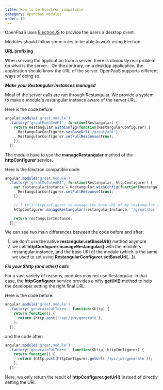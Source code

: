 ```yaml
---
title: How to be Electron compatible
category: OpenPaaS Modules
order: 10
---
```


OpenPaaS uses [ElectronJS](https://electron.atom.io/) to provide the users a desktop client.

Modules should follow some rules to be able to work using Electron.

**URL prefixing**

When serving the application from a server, there is obviously real problem on what is the server... On the contrary, on a desktop application, the application should know the URL of the server. OpenPaaS supports different ways of doing so.

***Make your Restangular instances managed***

Most of the server calls are run through Restangular. We provide a system to make a module's restangular instance aware of the server URL.

Here is the code before :

```javascript
angular.module('great.module')
  .factory('greatModuleAPI', function(Restangular) {
    return Restangular.withConfig(function(RestangularConfigurer) {
      RestangularConfigurer.setBaseUrl('/great/api');
      RestangularConfigurer.setFullResponse(true);
    });
  });
```

The module have to use the **manageRestangular** method of the **httpConfigurer** service.

Here is the Electron compatible code:

```javascript
angular.module('great.module')
  .factory('greatModuleAPI', function(Restangular, httpConfigurer) {
    var restangularInstance = Restangular.withConfig(function(RestangularConfigurer) {
      RestangularConfigurer.setFullResponse(true);
    });

    // I tell httpConfigurer to manage the base URL of my restangular instance
    httpConfigurer.manageRestangular(restangularInstance, '/great/api');

    return restangularInstance;
  });
```

We can see two main differences between the code before and after:

1. we don't use the native **restangular.setBaseUrl()** method anymore
2. we call **httpConfigurer.manageRestangular()** with the module's restangular instance, and the base URI of the module (which is the same we used to set using **RestangularConfigurer.setBaseUrl(...)**).

***Fix your $http (and other) calls***

For a vast variety of reasons, modules may not use Restangular. In that case, the **httpConfigurer** service provides a nifty **getUrl()** method to help the developer setting the right final URL.

Here is the code before:

```javascript
angular.module('great.module')
  .factory('generateJwtToken', function($http) {
    return function() {
      return $http.post('/api/jwt/generate');
    };
  });
```

and the code after:

```javascript
angular.module('great.module')
  .factory('generateJwtToken', function($http, httpConfigurer) {
    return function() {
      return $http.post(httpConfigurer.getUrl('/api/jwt/generate'));
    };
  });
```

Here, we only return the result of **httpConfigurer.getUrl()** instead of directly setting the URI.

